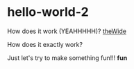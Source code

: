 # hello-world-2


How does it work (YEAHHHHH)? [theWide](http://www.thewide.fr)

How does it exactly work? 

Just let's try to make something fun!!! **fun**

